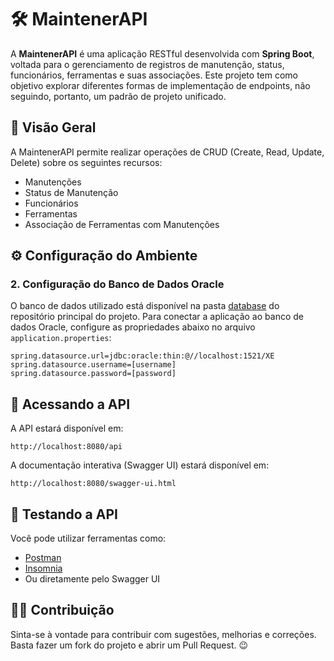 # 🛠️ MaintenerAPI
A **MaintenerAPI** é uma aplicação RESTful desenvolvida com **Spring Boot**, voltada para o gerenciamento de registros de manutenção, status, funcionários, ferramentas e suas associações. 
Este projeto tem como objetivo explorar diferentes formas de implementação de endpoints, não seguindo, portanto, um padrão de projeto unificado.

## 📌 Visão Geral
A MaintenerAPI permite realizar operações de CRUD (Create, Read, Update, Delete) sobre os seguintes recursos:

- Manutenções
- Status de Manutenção
- Funcionários
- Ferramentas
- Associação de Ferramentas com Manutenções

## ⚙️ Configuração do Ambiente

### 2. Configuração do Banco de Dados Oracle
O banco de dados utilizado está disponível na pasta [database](https://github.com/RICKBISPO/MaintenerAPI/tree/main/database) do repositório principal do projeto.
Para conectar a aplicação ao banco de dados Oracle, configure as propriedades abaixo no arquivo `application.properties`:

```properties
spring.datasource.url=jdbc:oracle:thin:@//localhost:1521/XE
spring.datasource.username=[username]
spring.datasource.password=[password]
```

## 📡 Acessando a API

A API estará disponível em:

```
http://localhost:8080/api
```

A documentação interativa (Swagger UI) estará disponível em:

```
http://localhost:8080/swagger-ui.html
```

## 🧪 Testando a API

Você pode utilizar ferramentas como:

- [Postman](https://www.postman.com/)
- [Insomnia](https://insomnia.rest/)
- Ou diretamente pelo Swagger UI

## 👨‍💻 Contribuição

Sinta-se à vontade para contribuir com sugestões, melhorias e correções. Basta fazer um fork do projeto e abrir um Pull Request. 😉

